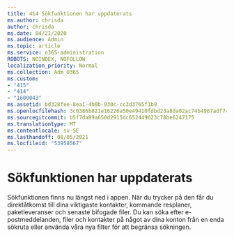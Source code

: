 ```yaml
---
title: 414 Sökfunktionen har uppdaterats
ms.author: chrisda
author: chrisda
ms.date: 04/21/2020
ms.audience: Admin
ms.topic: article
ms.service: o365-administration
ROBOTS: NOINDEX, NOFOLLOW
localization_priority: Normal
ms.collection: Adm_O365
ms.custom:
- "415"
- "414"
- "1600043"
ms.assetid: bd328fee-8ea1-4b0b-930c-cc3d3765f1b9
ms.openlocfilehash: 3c0386b821e16226a50e49410fdbd23a8da02ac74b4967adf7409f93c49d8068
ms.sourcegitcommit: b5f7da89a650d2915dc652449623c78be6247175
ms.translationtype: MT
ms.contentlocale: sv-SE
ms.lasthandoff: 08/05/2021
ms.locfileid: "53958567"
---
```

# <a name="search-experience-updated"></a>Sökfunktionen har uppdaterats

Sökfunktionen finns nu längst ned i appen. När du trycker på den får du direktåtkomst till dina viktigaste kontakter, kommande resplaner, paketleveranser och senaste bifogade filer. Du kan söka efter e-postmeddelanden, filer och kontakter på något av dina konton från en enda sökruta eller använda våra nya filter för att begränsa sökningen.
